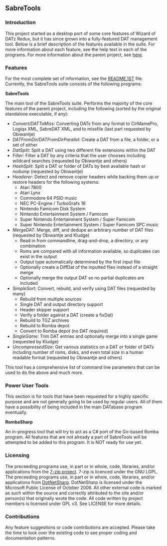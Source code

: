 <h2>SabreTools</h2>

<h3>Introduction</h3>

This project started as a desktop port of some core features of Wizard of DATz Redux, but it has since grown into a fully-featured DAT management tool. Below is a brief description of the features available in the suite. For more information about each feature, see the help text in each of the programs. For more information about the parent project, see <a href="https://github.com/SabreTools/wizzardRedux">here</a>.

<!-- "tbh...  i have no real idea what sabretools is xD. my best guess   some prehistoric sort of swiss army knife" - Executer -->

<h3>Features</h3>

For the most complete set of information, see the <a href="https://raw.githubusercontent.com/SabreTools/SabreTools/master/SabreTools.Helper/README.1ST">README.1ST</a> file. Currently, the SabreTools suite consists of the following programs:

<b>SabreTools</b>
<p/>
The main tool of the SabreTools suite. Performs the majority of the core features of the parent project, including the following (sorted by the original standalone executable, if any):
<ul>
	<li><i>Convert/DATToMiss</i>: Converting DATs from any format to ClrMamePro, Logiqx XML, SabreDAT XML, and to missfile (last part requested by Obiwantje)</li>
	<!-- <li><i>DATabase/DATabaseTwo</i>: Importing and Generating DAT files in ClrMamePro and XML formats
		<ul>
			<li>Add and remove sources and systems from the database</li>
			<li>Retrieve a list of all sources and systems that are available</li>
		</ul>
	</li> -->
	<li><i>DATFromDir/DATFromDirParallel</i>: Create a DAT from a file, a folder, or a set of either</li>
	<li><i>DatSplit</i>: Split a DAT using two different file extensions within the DAT</li>
	<li><i>Filter</i>: Filter a DAT by any criteria that the user chooses including wildcard searches (requested by Obiwantje and others)</li>
	<li><i>HashSplit</i>: Split a DAT or folder of DATs by best available hash or nodump (requested by Obiwantje)</li>
	<li><i>Headerer</i>: Detect and remove copier headers while backing them up or restore headers for the following systems:
		<ul>
			<li>Atari 7800</li>
			<li>Atari Lynx</li>
			<li>Commodore 64 PSID music</li>
			<li>NEC PC-Engine / TurboGrafx 16</li>
			<li>Nintendo Famicom Disk System</li>
			<li>Nintendo Entertainment System / Famicom</li>
			<li>Super Nintendo Entertainment System / Super Famicom</li>
			<li>Super Nintendo Entertainment System / Super Famicom SPC music</li>
		</ul>
	</li>
	<li><i>MergeDAT</i>: Merge, diff, and dedupe an arbitrary number of DAT files (requested by Obiwantje and Kludge)
		<ul>
			<li>Read in from commandline, drag-and-drop, a directory, or any combination</li>
			<li>Roms are compared with all information available, so duplicates can exist in the output</li>
			<li>Output type automatically determined by the first input file</li>
			<li>Optionally create a DiffDat of the inputted files instead of a straight merge</li>
			<li>Optionally merge the output DAT so no partial duplicates are included</li>
		</ul>
	</li>
	<li><i>SimpleSort</i>: Convert, rebuild, and verify using DAT files (requested by many)
		<ul>
			<li>Rebuild from multiple sources</li>
			<li>Single DAT and output directory support</li>
			<li>Header skipper support</li>
			<li>Verify a folder against a DAT (create a fixDat)</li>
			<li>Rebuild to TGZ archives</li>
			<li>Rebuild to Romba depot</li>
			<li>Convert to Romba depot (no DAT required)</li>
		</ul>
	</li>
	<li><i>SingleGame</i>: Trim DAT entries and optionally merge into a single game (requested by Kludge)</li>
	<li><i>UncompressedSize</i>: Get various statistics on a DAT or folder of DATs including number of roms, disks, and even total size in a human readable format (requested by Obiwantje and others)</li>
</ul>
This tool has a comprehensive list of command line parameters that can be used to do the above and much more.

<h3>Power User Tools</h3>

This section is for tools that have been requested for a highly specific purpose and are not generally going to be used by regular users. All of them have a possibility of being included in the main DATabase program eventually.

<!-- <b>There are no standalone tools that are for power users at this time.</b> -->

<b>RombaSharp</b>
<p/>
An in-progress tool that will try to act as a C# port of the Go-based Romba program. All features that are not already a part of SabreTools will be attempted to be added to this program. It is NOT ready for use yet.

<h3>Licensing</h3>
<p/>
The preceeding programs use, in part or in whole, code, libraries, and/or applications from the <a href="www.7-zip.org">7-zip project</a>. 7-zip is licenced under the GNU LGPL.<br/>
The preceeding programs use, in part or in whole, code, libraries, and/or applications from <a href="https://dotnetzip.codeplex.com">DotNetSharp</a>. DotNetSharp is licensed under the Microsoft Public License of October 2006.
All other external code is marked as such within the source and correctly attributed to the site and/or person(s) that originally wrote the code.
All code written by project members is licensed under GPL v3. See LICENSE for more details.

<h3>Contributions</h3>

Any feature suggestions or code contributions are accepted. Please take the time to look over the existing code to see proper coding and documentation patterns.

